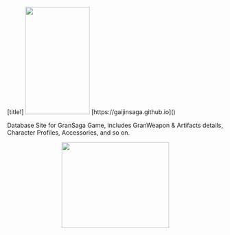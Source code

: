 <p align="left">
  [title!]
  <img width="150" height="250" src="https://user-images.githubusercontent.com/103836491/208015639-4bea82c6-b961-41a5-a63d-ab35ff190ff9.png">
  [https://gaijinsaga.github.io]()
 </p>

Database Site for GranSaga Game, includes GranWeapon & Artifacts details, Character Profiles, Accessories, and so on.

<p align="center">
  <img width="250" height="200" src="https://user-images.githubusercontent.com/103836491/208012727-543e9227-11b5-4536-9b06-9d3765fedd99.jpg">
  </p>
